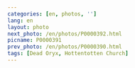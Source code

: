 ```yaml
---
categories: [en, photos, '']
lang: en
layout: photo
next_photo: /en/photos/P0000392.html
picname: P0000391
prev_photo: /en/photos/P0000390.html
tags: [Dead Oryx, Hottentotten Church]
---
```

